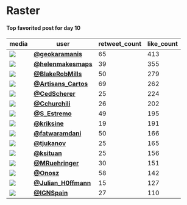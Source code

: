# Raster

#### Top favorited post for day 10
| media                                                                                         | user                                                                                   |   retweet_count |   like_count |
|-----------------------------------------------------------------------------------------------|----------------------------------------------------------------------------------------|-----------------|--------------|
| ![](https://pbs.twimg.com/media/FD2eIGlXIA0dTbS.png)                                          | **[@geokaramanis](https://twitter.com/geokaramanis/status/1458495769217060878)**       |              65 |          413 |
| ![](https://pbs.twimg.com/media/FD193-3WUAMFxxw.jpg)                                          | **[@helenmakesmaps](https://twitter.com/helenmakesmaps/status/1458463391664771072)**   |              39 |          355 |
| ![](https://pbs.twimg.com/media/FD1UEWiWEAQbTJe.jpg)                                          | **[@BlakeRobMills](https://twitter.com/BlakeRobMills/status/1458415001098665985)**     |              50 |          279 |
| ![](https://pbs.twimg.com/media/FD0qt8OXEAYPcSi.jpg)                                          | **[@Artisans_Cartos](https://twitter.com/Artisans_Cartos/status/1458368963042238466)** |              69 |          262 |
| ![](https://pbs.twimg.com/media/FD3OMA6WQAwDUxP.jpg)                                          | **[@CedScherer](https://twitter.com/CedScherer/status/1458550528573681668)**           |              25 |          224 |
| ![](https://pbs.twimg.com/ext_tw_video_thumb/1458439961997365256/pu/img/7_nssLrsJSxGnW2m.jpg) | **[@Cchurchili](https://twitter.com/Cchurchili/status/1458440987953479703)**           |              26 |          202 |
| ![](https://pbs.twimg.com/media/FD2Zrb-VUAIqlBf.png)                                          | **[@S_Estremo](https://twitter.com/S_Estremo/status/1458494672276541440)**             |              49 |          195 |
| ![](https://pbs.twimg.com/media/FDxFu6iXEAIQOZM.jpg)                                          | **[@kriksine](https://twitter.com/kriksine/status/1458328571068309507)**               |              19 |          191 |
| ![](https://pbs.twimg.com/media/FD06-ysVcAEjKFT.jpg)                                          | **[@fatwaramdani](https://twitter.com/fatwaramdani/status/1458391107511881734)**       |              50 |          166 |
| ![](https://pbs.twimg.com/media/FD0lKdEXMAAeLpx.jpg)                                          | **[@tjukanov](https://twitter.com/tjukanov/status/1458363116543217666)**               |              25 |          165 |
| ![](https://pbs.twimg.com/media/FDkDTwhWEAE_5OR.jpg)                                          | **[@ksituan](https://twitter.com/ksituan/status/1458454651079114755)**                 |              25 |          156 |
| ![](https://pbs.twimg.com/media/FD0PBOZXEAANJle.jpg)                                          | **[@MRuehringer](https://twitter.com/MRuehringer/status/1458351344071348230)**         |              30 |          151 |
| ![](https://pbs.twimg.com/tweet_video_thumb/FD0258AXMAc_fYL.jpg)                              | **[@Onosz](https://twitter.com/Onosz/status/1458410771956781060)**                     |              58 |          142 |
| ![](https://pbs.twimg.com/media/FD1WFrxWUAMojkA.jpg)                                          | **[@Julian_H0ffmann](https://twitter.com/Julian_H0ffmann/status/1458416532397121542)** |              15 |          127 |
| ![](https://pbs.twimg.com/media/FD1OSC5WEAck9rJ.jpg)                                          | **[@IGNSpain](https://twitter.com/IGNSpain/status/1458408036561825793)**               |              27 |          110 |
 
